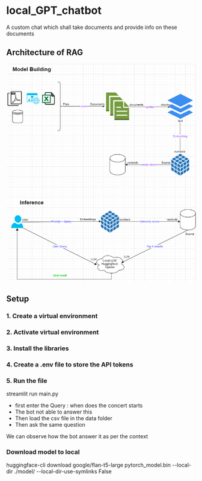 # local_GPT_chatbot
A custom chat which shall take documents and provide info on these documents

## Architecture of RAG

![screenshot](RAG.png)

## Setup

### 1. Create a virtual environment

### 2. Activate virtual environment

### 3. Install the libraries

### 4. Create a .env file to store the API tokens


### 5. Run the file
streamlit run main.py


 - first enter the Query : when does the concert starts
 - The bot not able to answer this
 - Then load the csv file in the data folder
 - Then ask the same question

We can observe how the bot answer it as per the context

### Download model to local
huggingface-cli download  google/flan-t5-large pytorch_model.bin --local-dir ./model/ --local-dir-use-symlinks False
